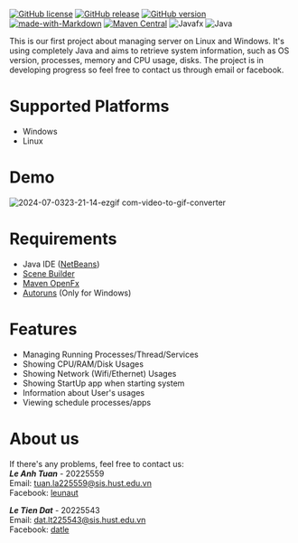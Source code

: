 [![GitHub license](https://img.shields.io/github/license/Naereen/StrapDown.js.svg)](https://github.com/Naereen/StrapDown.js/blob/master/LICENSE)
[![GitHub release](https://img.shields.io/github/release/Naereen/StrapDown.js.svg)](https://GitHub.com/Naereen/StrapDown.js/releases/)
[![GitHub version](https://badge.fury.io/gh/Naereen%2FStrapDown.js.svg)](https://github.com/Naereen/StrapDown.js)
[![made-with-Markdown](https://img.shields.io/badge/Made%20with-Markdown-1f425f.svg)](http://commonmark.org)
[![Maven Central](https://img.shields.io/maven-central/v/com.github.oshi/oshi-core.svg?label=Maven%20Central)](https://central.sonatype.com/search?namespace=com.github.oshi&sort=name)
![Javafx](https://img.shields.io/badge/javafx-%23FF0000.svg?style=for-the-badge&logo=javafx&logoColor=white)
![Java](https://img.shields.io/badge/java-%23ED8B00.svg?style=for-the-badge&logo=openjdk&logoColor=white)

This is our first project about managing server on Linux and Windows. It's using completely Java and aims to retrieve system information, such as OS version, processes, memory and CPU usage, disks. The project is in developing progress so feel free to contact us through email or facebook.

# Supported Platforms 
-  Windows
-  Linux

# Demo
![2024-07-0323-21-14-ezgif com-video-to-gif-converter](https://github.com/D4tLe/Project1.Server_Info/assets/57163498/90278bba-0f2b-4365-b2e9-bff7ffb1c373)


# Requirements
-  Java IDE ([NetBeans](https://netbeans.apache.org/front/main/index.html))
-  [Scene Builder](https://gluonhq.com/products/scene-builder/)
-  [Maven OpenFx](https://mvnrepository.com/artifact/org.openjfx)
-  [Autoruns](https://learn.microsoft.com/en-us/sysinternals/downloads/autoruns) (Only for Windows)

# Features
-  Managing Running Processes/Thread/Services
-  Showing CPU/RAM/Disk Usages
-  Showing Network (Wifi/Ethernet) Usages
-  Showing StartUp app when starting system
-  Information about User's usages
-  Viewing schedule processes/apps

# About us
If there's any problems, feel free to contact us: <br>
***Le Anh Tuan*** - 20225559 <br>
Email: tuan.la225559@sis.hust.edu.vn <br>
Facebook: [leunaut](https://www.facebook.com/leunaut/)<br>

***Le Tien Dat*** - 20225543 <br>
Email: dat.lt225543@sis.hust.edu.vn <br>
Facebook: [datle](https://www.facebook.com/profile.php?id=100012222158979) <br>
